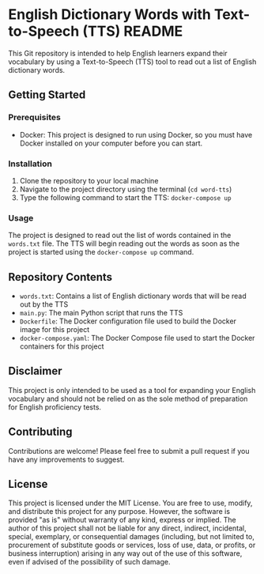 # English Dictionary Words with Text-to-Speech (TTS) README

This Git repository is intended to help English learners expand their vocabulary by using a Text-to-Speech (TTS) tool to read out a list of English dictionary words.

## Getting Started

### Prerequisites

-   Docker: This project is designed to run using Docker, so you must have Docker installed on your computer before you can start.

### Installation

1.  Clone the repository to your local machine
2.  Navigate to the project directory using the terminal (`cd word-tts`)
3.  Type the following command to start the TTS: `docker-compose up`

### Usage

The project is designed to read out the list of words contained in the `words.txt` file. The TTS will begin reading out the words as soon as the project is started using the `docker-compose up` command.

## Repository Contents

-   `words.txt`: Contains a list of English dictionary words that will be read out by the TTS
-   `main.py`: The main Python script that runs the TTS
-   `Dockerfile`: The Docker configuration file used to build the Docker image for this project
-   `docker-compose.yaml`: The Docker Compose file used to start the Docker containers for this project

## Disclaimer

This project is only intended to be used as a tool for expanding your English vocabulary and should not be relied on as the sole method of preparation for English proficiency tests.

## Contributing

Contributions are welcome! Please feel free to submit a pull request if you have any improvements to suggest.

## License

This project is licensed under the MIT License. You are free to use, modify, and distribute this project for any purpose. However, the software is provided "as is" without warranty of any kind, express or implied. The author of this project shall not be liable for any direct, indirect, incidental, special, exemplary, or consequential damages (including, but not limited to, procurement of substitute goods or services, loss of use, data, or profits, or business interruption) arising in any way out of the use of this software, even if advised of the possibility of such damage.
